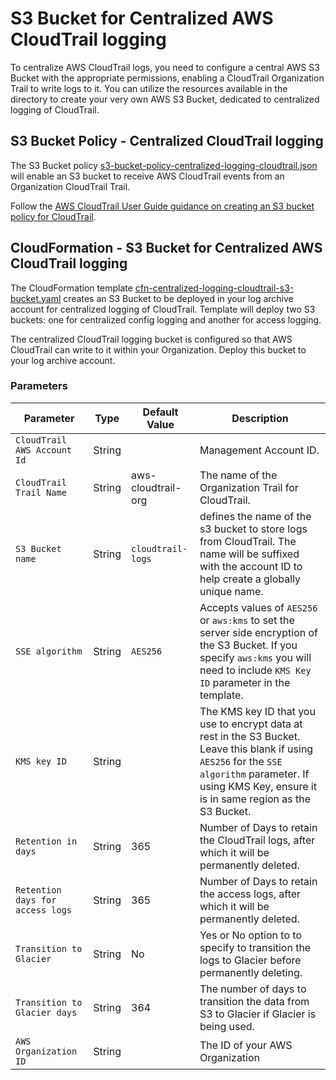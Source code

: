 # S3 Bucket for Centralized AWS CloudTrail logging

To centralize AWS CloudTrail logs, you need to configure a central AWS S3 Bucket with the appropriate permissions, enabling a CloudTrail Organization Trail to write logs to it. You can utilize the resources available in the directory to create your very own AWS S3 Bucket, dedicated to centralized logging of CloudTrail.

## S3 Bucket Policy - Centralized CloudTrail logging

The S3 Bucket policy [s3-bucket-policy-centralized-logging-cloudtrail.json](./s3-bucket-policy-centralized-logging-cloudtrail.json) will enable an S3 bucket to receive AWS CloudTrail events from an Organization CloudTrail Trail.

Follow the [AWS CloudTrail User Guide guidance on creating an S3 bucket policy for CloudTrail](https://docs.aws.amazon.com/awscloudtrail/latest/userguide/create-s3-bucket-policy-for-cloudtrail.html).

## CloudFormation - S3 Bucket for Centralized AWS CloudTrail logging

The CloudFormation template [cfn-centralized-logging-cloudtrail-s3-bucket.yaml](./cfn-centralized-logging-cloudtrail-s3-bucket.yaml) creates an S3 Bucket to be deployed in your log archive account for centralized logging of CloudTrail. Template will deploy two S3 buckets: one for centralized config logging and another for access logging.

The centralized CloudTrail logging bucket is configured so that AWS CloudTrail can write to it within your Organization. Deploy this bucket to your log archive account.

### Parameters

| Parameter | Type | Default Value | Description |
| --------- | ---- | ------------- | ----------- |
| `CloudTrail AWS Account Id` | String |  | Management Account ID.|
| `CloudTrail Trail Name` | String | aws-cloudtrail-org | The name of the Organization Trail for CloudTrail.|
| `S3 Bucket name` | String | `cloudtrail-logs` | defines the name of the s3 bucket to store logs from CloudTrail. The name will be suffixed with the account ID to help create a globally unique name. |
| `SSE algorithm` | String |  `AES256` | Accepts values of `AES256` or `aws:kms` to set the server side encryption of the S3 Bucket. If you specify `aws:kms` you will need to include  `KMS Key ID` parameter in the template. |
| `KMS key ID` | String |  | The KMS key ID that you use to encrypt data at rest in the S3 Bucket. Leave this blank if using `AES256` for the `SSE algorithm` parameter. If using KMS Key, ensure it is in same region as the S3 Bucket. |
| `Retention in days` | String | 365  | Number of Days to retain the CloudTrail logs, after which it will be permanently deleted. |
| `Retention days for access logs` | String | 365 | Number of Days to retain the access logs, after which it will be permanently deleted. |
| `Transition to Glacier` | String | No | Yes or No option to to specify to transition the logs to Glacier before permanently deleting. |
| `Transition to Glacier days` | String | 364 | The number of days to transition the data from S3 to Glacier if Glacier is being used. |
| `AWS Organization ID` | String | | The ID of your AWS Organization |
